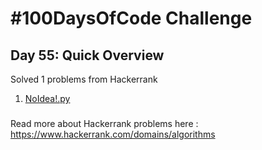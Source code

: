 # #100DaysOfCode Challenge
## Day 55: Quick Overview
Solved 1 problems from Hackerrank  
1. [NoIdea!.py](https://github.com/divyatejakotteti/100DaysOfCode/blob/master/Day%2055/NoIdea!.py)
### 
Read more about Hackerrank problems here : https://www.hackerrank.com/domains/algorithms